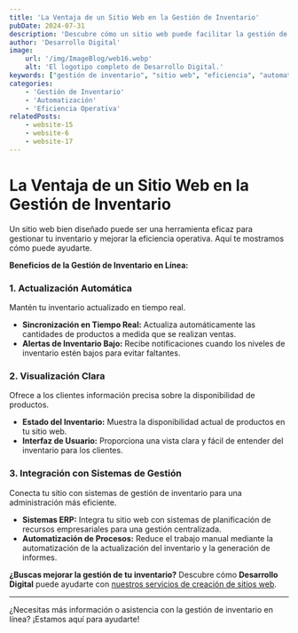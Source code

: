 ```yaml
---
title: 'La Ventaja de un Sitio Web en la Gestión de Inventario'
pubDate: 2024-07-31
description: 'Descubre cómo un sitio web puede facilitar la gestión de tu inventario y mejorar la eficiencia de tus operaciones.'
author: 'Desarrollo Digital'
image:
    url: '/img/ImageBlog/web16.webp'
    alt: 'El logotipo completo de Desarrollo Digital.'
keywords: ["gestión de inventario", "sitio web", "eficiencia", "automatización"]
categories:
    - 'Gestión de Inventario'
    - 'Automatización'
    - 'Eficiencia Operativa'
relatedPosts: 
    - website-15
    - website-6
    - website-17
---
```


# La Ventaja de un Sitio Web en la Gestión de Inventario

Un sitio web bien diseñado puede ser una herramienta eficaz para gestionar tu inventario y mejorar la eficiencia operativa. Aquí te mostramos cómo puede ayudarte.

**Beneficios de la Gestión de Inventario en Línea:**

### 1. **Actualización Automática**

Mantén tu inventario actualizado en tiempo real.

- **Sincronización en Tiempo Real:** Actualiza automáticamente las cantidades de productos a medida que se realizan ventas.
- **Alertas de Inventario Bajo:** Recibe notificaciones cuando los niveles de inventario estén bajos para evitar faltantes.

### 2. **Visualización Clara**

Ofrece a los clientes información precisa sobre la disponibilidad de productos.

- **Estado del Inventario:** Muestra la disponibilidad actual de productos en tu sitio web.
- **Interfaz de Usuario:** Proporciona una vista clara y fácil de entender del inventario para los clientes.

### 3. **Integración con Sistemas de Gestión**

Conecta tu sitio con sistemas de gestión de inventario para una administración más eficiente.

- **Sistemas ERP:** Integra tu sitio web con sistemas de planificación de recursos empresariales para una gestión centralizada.
- **Automatización de Procesos:** Reduce el trabajo manual mediante la automatización de la actualización del inventario y la generación de informes.

**¿Buscas mejorar la gestión de tu inventario?** Descubre cómo **Desarrollo Digital** puede ayudarte con [nuestros servicios de creación de sitios web](https://desarrollo-digital.com/servicios/website/).

---

¿Necesitas más información o asistencia con la gestión de inventario en línea? ¡Estamos aquí para ayudarte!

